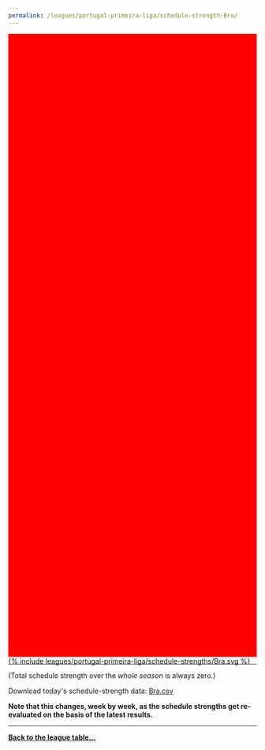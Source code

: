 ```yaml
---
permalink: /leagues/portugal-primeira-liga/schedule-strength-Bra/
---
```


<style>
.svg-wrap {
    background-color:red;
    height:0;
    padding-top:250%; /* 350px/550px */
    position: relative;
}

svg {
    background-color: white;
    height: 100%;
    display:block;
    width: 100%;
    position: absolute;
    top:0;
    left:0;
}
</style>


<div class="svg-wrap">
{% include leagues/portugal-primeira-liga/schedule-strengths/Bra.svg %}
</div>

-----

(Total schedule strength over the *whole season* is always zero.)


Download today's schedule-strength data: [Bra.csv](/assets/leagues/portugal-primeira-liga/2021/schedule-strengths/Bra.csv)

**Note that this changes, week by week, as the schedule strengths get re-evaluated on the
basis of the latest results.**

-----

[**Back to the league table...**](/leagues/portugal-primeira-liga)


